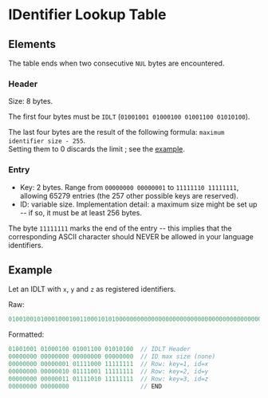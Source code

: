 # IDentifier Lookup Table

## Elements

The table ends when two consecutive `NUL` bytes are encountered.

### Header

Size: 8 bytes.

The first four bytes must be `IDLT` (`01001001 01000100 01001100 01010100`).

The last four bytes are the result of the following formula: `maximum identifier size - 255`.\
Setting them to 0 discards the limit ; see the [example](#example).

### Entry

-   Key: 2 bytes. Range from `00000000 00000001` to `11111110 11111111`, allowing 65279 entries (the 257 other possible keys are reserved).
-   ID: variable size. Implementation detail: a maximum size might be set up -- if so, it must be at least 256 bytes.

The byte `11111111` marks the end of the entry -- this implies that the corresponding ASCII character should NEVER be allowed in your language identifiers.

## Example

Let an IDLT with `x`, `y` and `z` as registered identifiers.

Raw:

```rs
01001001010001000100110001010100000000000000000000000000000000000000000000000001011110000000000000000000000000100111100100000000000000000000001101111010000000000000000000000000
```

Formatted:

```rs
01001001 01000100 01001100 01010100  // IDLT Header
00000000 00000000 00000000 00000000  // ID max size (none)
00000000 00000001 01111000 11111111	 // Row: key=1, id=x
00000000 00000010 01111001 11111111	 // Row: key=2, id=y
00000000 00000011 01111010 11111111	 // Row: key=3, id=z
00000000 00000000					 // END
```
